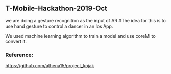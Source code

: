 ## T-Mobile-Hackathon-2019-Oct
we are doing a gesture recognition as the input of AR
#The idea for this is to use hand gesture to control a dancer in an Ios App.


We used machine learning algorithm to train a model and use coreMl to convert it.







### Reference:

https://github.com/athena15/project_kojak

